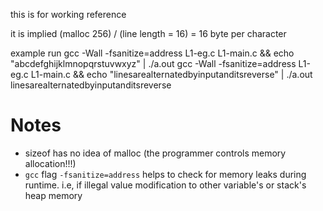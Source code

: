 this is for working reference


it is implied (malloc 256) / (line length =  16) = 16 byte per character




example run
gcc -Wall -fsanitize=address L1-eg.c L1-main.c && echo "abcdefghijklmnopqrstuvwxyz" | ./a.out
gcc -Wall -fsanitize=address L1-eg.c L1-main.c && echo "linesarealternatedbyinputanditsreverse" | ./a.out
linesarealternatedbyinputanditsreverse

# Notes

- sizeof has no idea of malloc (the programmer controls memory allocation!!!)
- ```gcc``` flag ```-fsanitize=address``` helps to check for memory leaks during runtime. i.e, if illegal value modification to other variable's or stack's heap memory